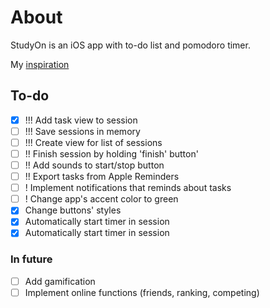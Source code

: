 #  About
StudyOn is an iOS app with to-do list and pomodoro timer.

My [inspiration](https://youtu.be/TiuWk14VKZA?si=Y3mDtDRyu_dLdvbx)

## To-do
- [x] !!! Add task view to session
- [ ] !!! Save sessions in memory
- [ ] !!! Create view for list of sessions
- [ ] !! Finish session by holding 'finish' button'
- [ ] !! Add sounds to start/stop button
- [ ] !! Export tasks from Apple Reminders
- [ ] ! Implement notifications that reminds about tasks
- [ ] ! Change app's accent color to green
- [x] Change buttons' styles
- [x] Automatically start timer in session
- [x] Automatically start timer in session

### In future
- [ ] Add gamification
- [ ] Implement online functions (friends, ranking, competing)
